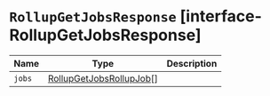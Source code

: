 # `RollupGetJobsResponse` [interface-RollupGetJobsResponse]

| Name | Type | Description |
| - | - | - |
| `jobs` | [RollupGetJobsRollupJob](./RollupGetJobsRollupJob.md)[] | &nbsp; |
